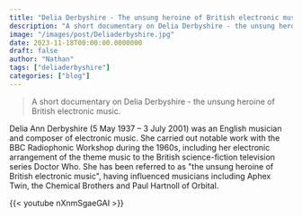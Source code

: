 ```yaml
---
title: "Delia Derbyshire - The unsung heroine of British electronic music"
description: "A short documentary on Delia Derbyshire - the unsung heroine of British electronic music."
image: "/images/post/Deliaderbyshire.jpg"
date: 2023-11-18T00:00:00.0000000
draft: false
author: "Nathan"
tags: ["deliaderbyshire"]
categories: ["blog"]
---
```

> A short documentary on Delia Derbyshire - the unsung heroine of British electronic music.

Delia Ann Derbyshire (5 May 1937 – 3 July 2001) was an English musician and composer of electronic music. She carried out notable work with the BBC Radiophonic Workshop during the 1960s, including her electronic arrangement of the theme music to the British science-fiction television series Doctor Who. She has been referred to as "the unsung heroine of British electronic music", having influenced musicians including Aphex Twin, the Chemical Brothers and Paul Hartnoll of Orbital.

{{< youtube nXnmSgaeGAI >}}